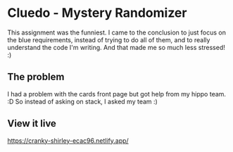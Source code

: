 # Cluedo - Mystery Randomizer

This assignment was the funniest. I came to the conclusion to just focus on the blue requirements, instead of trying to do all of them, and to really understand the code I'm writing. And that made me so much less stressed! :)

## The problem

I had a problem with the cards front page but got help from my hippo team. :D So instead of asking on stack, I asked my team :)

## View it live
https://cranky-shirley-ecac96.netlify.app/

